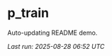 # p_train

Auto-updating README demo.

<!--START_SECTION:status-->
_Last run: 2025-08-28 06:52 UTC_
<!--END_SECTION:status-->







































































































































































